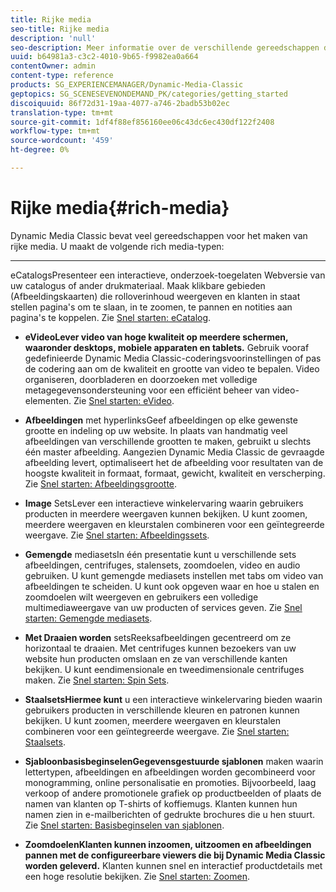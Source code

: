 ```yaml
---
title: Rijke media
seo-title: Rijke media
description: 'null'
seo-description: Meer informatie over de verschillende gereedschappen die u in Dynamic Media Classic kunt gebruiken om rijke media te maken.
uuid: b64981a3-c3c2-4010-9b65-f9982ea0a664
contentOwner: admin
content-type: reference
products: SG_EXPERIENCEMANAGER/Dynamic-Media-Classic
geptopics: SG_SCENESEVENONDEMAND_PK/categories/getting_started
discoiquuid: 86f72d31-19aa-4077-a746-2badb53b02ec
translation-type: tm+mt
source-git-commit: 1df4f88ef856160ee06c43dc6ec430df122f2408
workflow-type: tm+mt
source-wordcount: '459'
ht-degree: 0%

---
```



# Rijke media{#rich-media}

Dynamic Media Classic bevat veel gereedschappen voor het maken van rijke media. U maakt de volgende rich media-typen:

* ****
eCatalogsPresenteer een interactieve, onderzoek-toegelaten Webversie van uw catalogus of ander drukmateriaal. Maak klikbare gebieden (Afbeeldingskaarten) die rolloverinhoud weergeven en klanten in staat stellen pagina&#39;s om te slaan, in te zoomen, te pannen en notities aan pagina&#39;s te koppelen. Zie [Snel starten: eCatalog](/help/quick-start-ecatalog.md).

* **eVideoLever video van hoge kwaliteit op meerdere schermen, waaronder desktops, mobiele apparaten en tablets.**
Gebruik vooraf gedefinieerde Dynamic Media Classic-coderingsvoorinstellingen of pas de codering aan om de kwaliteit en grootte van video te bepalen. Video organiseren, doorbladeren en doorzoeken met volledige metagegevensondersteuning voor een efficiënt beheer van video-elementen. Zie [Snel starten: eVideo](/help/quick-start-video.md).

* **Afbeeldingen**
met hyperlinksGeef afbeeldingen op elke gewenste grootte en indeling op uw website. In plaats van handmatig veel afbeeldingen van verschillende grootten te maken, gebruikt u slechts één master afbeelding. Aangezien Dynamic Media Classic de gevraagde afbeelding levert, optimaliseert het de afbeelding voor resultaten van de hoogste kwaliteit in formaat, formaat, gewicht, kwaliteit en verscherping. Zie [Snel starten: Afbeeldingsgrootte](/help/quick-start-image-sizing.md).

* **Image**
SetsLever een interactieve winkelervaring waarin gebruikers producten in meerdere weergaven kunnen bekijken. U kunt zoomen, meerdere weergaven en kleurstalen combineren voor een geïntegreerde weergave. Zie [Snel starten: Afbeeldingssets](/help/quick-start-image-sets.md).

* **Gemengde**
mediasetsIn één presentatie kunt u verschillende sets afbeeldingen, centrifuges, stalensets, zoomdoelen, video en audio gebruiken. U kunt gemengde mediasets instellen met tabs om video van afbeeldingen te scheiden. U kunt ook opgeven waar en hoe u stalen en zoomdoelen wilt weergeven en gebruikers een volledige multimediaweergave van uw producten of services geven. Zie [Snel starten: Gemengde mediasets](/help/quick-start-mixed-media-sets.md).

* **Met Draaien worden**
setsReeksafbeeldingen gecentreerd om ze horizontaal te draaien. Met centrifuges kunnen bezoekers van uw website hun producten omslaan en ze van verschillende kanten bekijken. U kunt eendimensionale en tweedimensionale centrifuges maken. Zie [Snel starten: Spin Sets](/help/quick-start-spin-sets.md).

* **StaalsetsHiermee kunt**
u een interactieve winkelervaring bieden waarin gebruikers producten in verschillende kleuren en patronen kunnen bekijken. U kunt zoomen, meerdere weergaven en kleurstalen combineren voor een geïntegreerde weergave. Zie [Snel starten: Staalsets](/help/quick-start-swatch-sets.md).

* **SjabloonbasisbeginselenGegevensgestuurde sjablonen**
maken waarin lettertypen, afbeeldingen en afbeeldingen worden gecombineerd voor monogramming, online personalisatie en promoties. Bijvoorbeeld, laag verkoop of andere promotionele grafiek op productbeelden of plaats de namen van klanten op T-shirts of koffiemugs. Klanten kunnen hun namen zien in e-mailberichten of gedrukte brochures die u hen stuurt. Zie [Snel starten: Basisbeginselen van sjablonen](/help/quick-start-template-basics.md).

* **ZoomdoelenKlanten kunnen inzoomen, uitzoomen en afbeeldingen pannen met de configureerbare viewers die bij Dynamic Media Classic worden geleverd.**
Klanten kunnen snel en interactief productdetails met een hoge resolutie bekijken. Zie [Snel starten: Zoomen](/help/quick-start-zoom.md).

